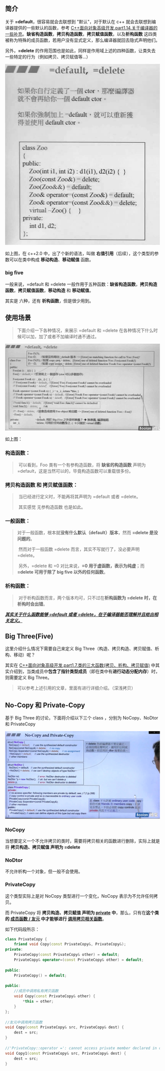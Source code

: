 ## 简介

关于 **=default**，很容易就会去联想到 "默认"，对于默认在 c++ 就会去联想到编译器提供的一些默认的函数，参考 <u>C++面向对象高级开发.part1.14.关于编译器的一些补充</u>。**缺省构造函数**，**拷贝构造函数**，**拷贝赋值函数**，以及**析构函数** 这四类被称为特殊的成员函数，若用户没有显式定义，那么编译器就回去隐式声明他们。

另外，**=delete** 的作用范围也是如此，同样是作用域上述的四种函数，让类失去一些特定的行为（例如拷贝、拷贝赋值等...）

![1686994426184](image/1686994426184.png)

如上图，在 c++2.0 中，出了个新的语法，叫做 **右值引用**（后续），这个类型的参数可以在类中构成 **移动构造**、**移动赋值** 函数。

### big five

一般来说，=default 和 =delete 一般作用于五种函数：**缺省构造函数**，**拷贝构造函数**，**拷贝赋值函数**，**移动构造** 和 **移动赋值**。

其实是 六种，还有 **析构函数**，但是很少用到。

## 使用场景

> 下面介绍一下各种情况，来展示 =default 和 =delete 在各种情况下什么时候可以加，加了或者不加编译时通不通过。

![1686994969487](image/1686994969487.png)

如上图：

### **构造函数**：

> ​	可以看到，Foo 类有一个有参构造函数，将 **缺省的构造函数** 声明为 =default，这是当然可以的，毕竟构造函数可以重载很多份。

### **拷贝构造函数** 和 **拷贝赋值函数**：

> ​	当已经进行定义时，不能再将其声明为 =default 或者 =delete。
>
> ​	其实感觉 无参构造函数 也是如此。

### **一般函数**：

> ​	对于一般函数，根本就**没有什么默认（default）版本**，然而 **=delete 是没问题的**。
>
> ​	然而对于一般函数 =delete 而言，其实不写就行了，没必要声明 =delete。
>
> ​	另外，=delete 和 =0 对比来说，**=0 用于虚函数，表示为纯虚**；而 **=delete 可用于除了 big five 以外的任何函数**。

### **析构函数**：

> ​	对于析构函数而言，两个版本均可，只不过在**析构函数为 =delete 时，在析构时会出错**。

<u>***其实关于什么函数能够 =default 或者 =delete，在于编译器能否理解并且给出相关定义。***</u>

## Big Three(Five)

这里介绍什么情况下需要自己来定义 Big Three（构造、拷贝构造、拷贝赋值、析构、移动）呢？

其实在 <u>C++面向对象高级开发.part1.7.类的三大函数(拷贝、析构、拷贝赋值)</u> 中其实介绍到，当类成员中**包含了指针类型成员**（即在类中有**进行动态分配内存**）时，则需要定义 Big Three。

> 可以参考上述引用的文章，里面有进行详细介绍。（深浅拷贝）

## No-Copy 和 Private-Copy

基于 Big Three 的讨论，下面将介绍以下三个 class ，分别为 NoCopy、NoDtor 和 PrivateCopy

![image-20230618114403893](image/image-20230618114403893.png)

### NoCopy

当想要定义一个不允许拷贝的类时，需要将拷贝相关的函数进行删除，实际上就是将 **拷贝构造、拷贝赋值 声明为 =delete**

### NoDtor

不允许析构一个对象，但一般不会使用。

### PrivateCopy

这个类型实际上是对 NoCopy 类型进行一个变化，NoCopy 表示为不允许任何拷贝。

而 PrivateCopy 将 **拷贝构造、拷贝赋值 声明为 <u>private</u> 中**，那么，只有在**这个类的 <u>成员函数 / 友元</u> 中才能够进行 <u>调用拷贝相关函数</u>**。

如下代码段所示：

```C++
class PrivateCopy {
	friend void Copy(const PrivateCopy&, PrivateCopy&);
private:
	PrivateCopy(const PrivateCopy& other) = default;
	PrivateCopy& operator=(const PrivateCopy& other) = default;

public:
	PrivateCopy() = default;

public:
	//成员中调用私有拷贝函数
	void Copy(const PrivateCopy& other) {
		*this = other;
	}
};

//友元中调用拷贝函数
void Copy(const PrivateCopy& src, PrivateCopy& dest) {
	dest = src;
}

//'PrivateCopy::operator =': cannot access private member declared in class 'PrivateCopy'
void Copy1(const PrivateCopy& src, PrivateCopy& dest) {
	dest = src;
}
```


